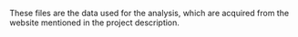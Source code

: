 These files are the data used for the analysis, which are acquired from the website mentioned in the project description.
